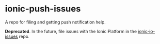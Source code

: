 # ionic-push-issues

A repo for filing and getting push notification help.

**Deprecated**.  In the future, file issues with the Ionic Platform in the [ionic-io-issues]() repo.
